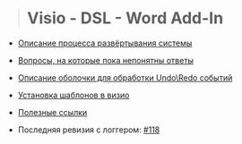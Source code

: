 > # Visio - DSL - Word Add-In #

  * [Описание процесса развёртывания системы](Install.md)

  * [Вопросы, на которые пока непонятны ответы](Questions.md)
  * [Описание оболочки для обработки Undo\Redo событий](UndoRedo.md)
  * [Установка шаблонов в визио](VisioTemplateInstall.md)
  * [Полезные ссылки](UsefulLinks.md)

  * Последняя ревизия с логгером: [#118](http://code.google.com/p/vwdaddin/source/browse/?r=118)